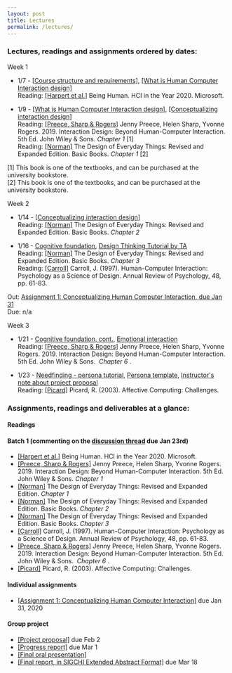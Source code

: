 ```yaml
---
layout: post
title: Lectures
permalink: /lectures/
---
```


### Lectures, readings and assignments ordered by dates:
Week 1  
- 1/7 - [[Course structure and requirements]](https://canvas.ucdavis.edu/courses/413583/files/folder/Lectures?preview=7506297), [[What is Human Computer Interaction design]](https://canvas.ucdavis.edu/courses/413583/files/folder/Lectures?preview=7506296)  
Reading:  [[Harpert et al.]](https://www.microsoft.com/en-us/research/uploads/prod/2019/03/beinghumana3-1.pdf) Being Human. HCI in the Year 2020. Microsoft.

- 1/9 - [[What is Human Computer Interaction design]](https://canvas.ucdavis.edu/courses/413583/files/folder/Lectures?preview=7506296), [[Conceptualizing interaction design]](https://canvas.ucdavis.edu/courses/413583/files/folder/Lectures?preview=7529812)  
Reading: [[Preece, Sharp & Rogers]](http://www.id-book.com/) Jenny Preece, Helen Sharp, Yvonne Rogers. 2019. Interaction Design: Beyond Human-Computer Interaction. 5th Ed. John Wiley & Sons.  *Chapter 1* [1]   
Reading: [[Norman]](https://www.basicbooks.com/titles/don-norman/the-design-of-everyday-things/9780465050659/) The Design of Everyday Things: Revised and Expanded Edition. Basic Books. *Chapter 1* [2]  


[1] This book is one of the textbooks, and can be purchased at the university bookstore.  
[2] This book is one of the textbooks, and can be purchased at the university bookstore.

Week 2
- 1/14 - [[Conceptualizing interaction design]](https://canvas.ucdavis.edu/courses/413583/files/folder/Lectures?preview=7529812)     
Reading: [[Norman]](https://www.basicbooks.com/titles/don-norman/the-design-of-everyday-things/9780465050659/) The Design of Everyday Things: Revised and Expanded Edition. Basic Books. *Chapter 2*    

- 1/16 - [Cognitive foundation](https://canvas.ucdavis.edu/courses/413583/files/folder/Lectures?preview=7584449), [Design Thinking Tutorial by TA]()  
Reading: [[Norman]](https://www.basicbooks.com/titles/don-norman/the-design-of-everyday-things/9780465050659/) The Design of Everyday Things: Revised and Expanded Edition. Basic Books. *Chapter 3*     
Reading: [[Carroll]](https://canvas.ucdavis.edu/courses/413583/files/folder/Readings?preview=7584433) Carroll, J. (1997). Human-Computer Interaction: Psychology as a Science of Design. Annual Review of Psychology, 48, pp. 61-83.      

Out: [Assignment 1: Conceptualizing Human Computer Interaction, due Jan 31](https://canvas.ucdavis.edu/courses/413583/assignments/423189)  
Due: n/a


Week 3
- 1/21 - [Cognitive foundation, cont.](https://canvas.ucdavis.edu/courses/413583/files/folder/Lectures?preview=7584449), [Emotional interaction](https://canvas.ucdavis.edu/courses/413583/files/folder/Lectures?preview=7630014)    
Reading: [[Preece, Sharp & Rogers]](http://www.id-book.com/) Jenny Preece, Helen Sharp, Yvonne Rogers. 2019. Interaction Design: Beyond Human-Computer Interaction. 5th Ed. John Wiley & Sons.  *Chapter 6* .  

- 1/23 - [Needfinding - persona tutorial](), [Persona template](https://asinthecity.com/2011/05/13/explaining-personas-used-in-ux-design-%E2%80%93-part-2/),  [Instructor's note about project proposal]()   
Reading: [[Picard]](https://affect.media.mit.edu/pdfs/03.picard.pdf) Picard, R. (2003). Affective Computing: Challenges.   




### Assignments, readings and deliverables at a glance:

#### Readings
#### Batch 1 (commenting on the [discussion thread](https://canvas.ucdavis.edu/courses/413583/discussion_topics/401711) due Jan 23rd)
- [[Harpert et al.]](https://www.microsoft.com/en-us/research/uploads/prod/2019/03/beinghumana3-1.pdf) Being Human. HCI in the Year 2020. Microsoft.
- [[Preece, Sharp & Rogers]](http://www.id-book.com/) Jenny Preece, Helen Sharp, Yvonne Rogers. 2019. Interaction Design: Beyond Human-Computer Interaction. 5th Ed. John Wiley & Sons. *Chapter 1*
- [[Norman]](https://www.basicbooks.com/titles/don-norman/the-design-of-everyday-things/9780465050659/) The Design of Everyday Things: Revised and Expanded Edition. *Chapter 1*  
- [[Norman]](https://www.basicbooks.com/titles/don-norman/the-design-of-everyday-things/9780465050659/) The Design of Everyday Things: Revised and Expanded Edition. Basic Books. *Chapter 2*   
- [[Norman]](https://www.basicbooks.com/titles/don-norman/the-design-of-everyday-things/9780465050659/) The Design of Everyday Things: Revised and Expanded Edition. Basic Books. *Chapter 3*   
- [[Carroll]](https://canvas.ucdavis.edu/courses/413583/files/folder/Readings?preview=7584433) Carroll, J. (1997). Human-Computer Interaction: Psychology as a Science of Design. Annual Review of Psychology, 48, pp. 61-83.  
- [[Preece, Sharp & Rogers]](http://www.id-book.com/) Jenny Preece, Helen Sharp, Yvonne Rogers. 2019. Interaction Design: Beyond Human-Computer Interaction. 5th Ed. John Wiley & Sons.  *Chapter 6* .   
- [[Picard]](https://affect.media.mit.edu/pdfs/03.picard.pdf) Picard, R. (2003). Affective Computing: Challenges.   



#### Individual assignments
- [[Assignment 1: Conceptualizing Human Computer Interaction]](https://canvas.ucdavis.edu/courses/413583/assignments/423189) due Jan 31, 2020 


#### Group project
- [[Project proposal]]() due Feb 2
- [[Progress report]]() due Mar 1
- [[Final oral presentation]]()  
- [[Final report, in SIGCHI Extended Abstract Format]]() due Mar 18
